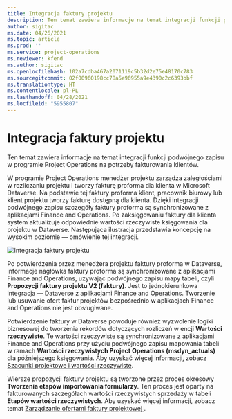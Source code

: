 ```yaml
---
title: Integracja faktury projektu
description: Ten temat zawiera informacje na temat integracji funkcji podwójnego zapisu w programie Project Operations na potrzeby fakturowania klientów.
author: sigitac
ms.date: 04/26/2021
ms.topic: article
ms.prod: ''
ms.service: project-operations
ms.reviewer: kfend
ms.author: sigitac
ms.openlocfilehash: 102a7cdba467a2071119c5b32d2e75e48170c783
ms.sourcegitcommit: 02f00960198cc78a5e96955a9e4390c2c6393bbf
ms.translationtype: HT
ms.contentlocale: pl-PL
ms.lasthandoff: 04/28/2021
ms.locfileid: "5955807"
---
```

# <a name="project-invoice-integration"></a>Integracja faktury projektu

Ten temat zawiera informacje na temat integracji funkcji podwójnego zapisu w programie Project Operations na potrzeby fakturowania klientów.

W programie Project Operations menedżer projektu zarządza zaległościami w rozliczaniu projektu i tworzy fakturę proforma dla klienta w Microsoft Dataverse. Na podstawie tej faktury proforma klient, pracownik biurowy lub klient projektu tworzy fakturę dostępną dla klienta. Dzięki integracji podwójnego zapisu szczegóły faktury proforma są synchronizowane z aplikacjami Finance and Operations. Po zaksięgowaniu faktury dla klienta system aktualizuje odpowiednie wartości rzeczywiste księgowania dla projektu w Dataverse. Następująca ilustracja przedstawia koncepcję na wysokim poziomie — omówienie tej integracji.

   ![Integracja faktury projektu](./media/DW5Invoicing.png)

Po potwierdzenia przez menedżera projektu faktury proforma w Dataverse, informacje nagłówka faktury proforma są synchronizowane z aplikacjami Finance and Operations, używając podwójnego zapisu mapy tabeli, czyli **Propozycji faktury projektu V2 (faktury)**. Jest to jednokierunkowa integracja — Dataverse z aplikacjami Finance and Operations. Tworzenie lub usuwanie ofert faktur projektów bezpośrednio w aplikacjach Finance and Operations nie jest obsługiwane.

Potwierdzenie faktury w Dataverse powoduje również wyzwolenie logiki biznesowej do tworzenia rekordów dotyczących rozliczeń w encji **Wartości rzeczywiste**. Te wartości rzeczywiste są synchronizowane z aplikacjami Finance and Operations przy użyciu podwójnego zapisu mapowania tabeli w ramach **Wartości rzeczywistych Project Operations (msdyn\_actuals)** dla późniejszego księgowania. Aby uzyskać więcej informacji, zobacz [Szacunki projektowe i wartości rzeczywiste](resource-dual-write-estimates-actuals.md). 

Wiersze propozycji faktury projektu są tworzone przez proces okresowy **Tworzenia etapów importowania formularzy**. Ten proces jest oparty na fakturowanych szczegółach wartości rzeczywistych sprzedaży w tabeli **Etapów wartości rzeczywistych**. Aby uzyskać więcej informacji, zobacz temat [Zarządzanie ofertami faktury projektowej ](../invoicing/format-update-project-invoice-proposals.md#create-project-invoice-proposals). 
